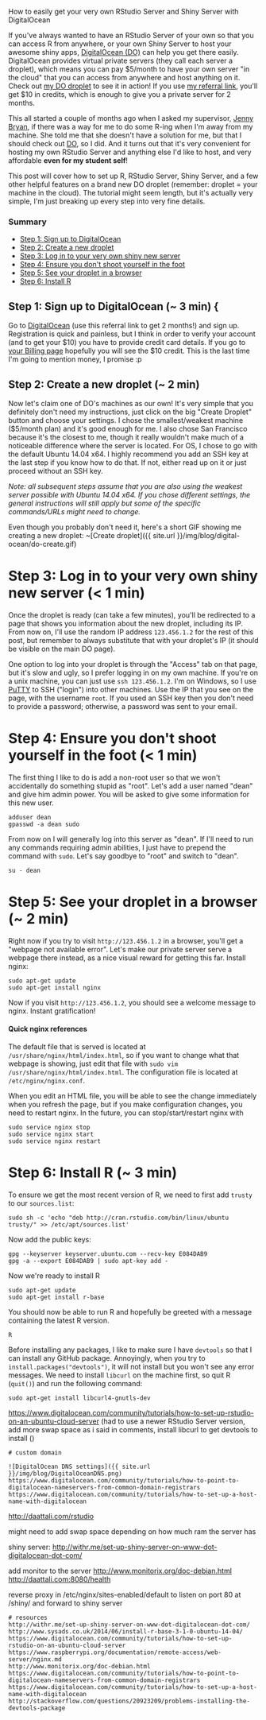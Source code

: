 How to easily get your very own RStudio Server and Shiny Server with DigitalOcean

If you've always wanted to have an RStudio Server of your own so that you can access R from anywhere, or your own Shiny Server to host your awesome shiny apps, [DigitalOcean (DO)](https://www.digitalocean.com/?refcode=358494f80b99) can help you get there easily. DigitalOcean provides virtual private servers (they call each server a droplet), which means you can pay $5/month to have your own server "in the cloud" that you can access from anywhere and host anything on it. Check out [my DO droplet](http://daattali.com/) to see it in action!  If you use [my referral link](https://www.digitalocean.com/?refcode=358494f80b99), you'll get $10 in credits, which is enough to give you a private server for 2 months.

This all started a couple of months ago when I asked my supervisor, [Jenny Bryan](https://twitter.com/JennyBryan), if there was a way for me to do some R-ing when I'm away from my machine. She told me that she doesn't have a solution for me, but that I should check out [DO]((https://www.digitalocean.com/?refcode=358494f80b99)), so I did. And it turns out that it's very convenient for hosting my own RStudio Server and anything else I'd like to host, and very affordable **even for my student self**!

This post will cover how to set up R, RStudio Server, Shiny Server, and a few other helpful features on a brand new DO droplet (remember: droplet = your machine in the cloud). The tutorial might seem length, but it's actually very simple, I'm just breaking up every step into very fine details.

### Summary

- [Step 1: Sign up to DigitalOcean](#sign-up)
- [Step 2: Create a new droplet](#create-droplet)
- [Step 3: Log in to your very own shiny new server](#login)
- [Step 4: Ensure you don't shoot yourself in the foot](#safety-first)
- [Step 5: See your droplet in a browser](#nginx)
- [Step 6: Install R](#install-r)

## Step 1: Sign up to DigitalOcean (~ 3 min) {

Go to [DigitalOcean](https://www.digitalocean.com/?refcode=358494f80b99) (use this referral link to get 2 months!) and sign up. Registration is quick and painless, but I think in order to verify your account (and to get your $10) you have to provide credit card details.  If you go to [your Billing page](https://cloud.digitalocean.com/settings/billing) hopefully you will see the $10 credit. This is the last time I'm going to mention money, I promise :p

## Step 2: Create a new droplet (~ 2 min)

Now let's claim one of DO's machines as our own! It's very simple that you definitely don't need my instructions, just click on the big "Create Droplet" button and choose your settings. I chose the smallest/weakest machine ($5/month plan) and it's good enough for me. I also chose San Francisco because it's the closest to me, though it really wouldn't make much of a noticeable difference where the server is located. For OS, I chose to go with the default Ubuntu 14.04 x64.  I highly recommend you add an SSH key at the last step if you know how to do that. If not, either read up on it or just proceed without an SSH key.

*Note: all subsequent steps assume that you are also using the weakest server possible with Ubuntu 14.04 x64. If you chose different settings, the general instructions will still apply but some of the specific commands/URLs might need to change.*

Even though you probably don't need it, here's a short GIF showing me creating a new droplet:
~[Create droplet]({{ site.url }}/img/blog/digital-ocean/do-create.gif)

# Step 3: Log in to your very own shiny new server (< 1 min)

Once the droplet is ready (can take a few minutes), you'll be redirected to a page that shows you information about the new droplet, including its IP. From now on, I'll use the random IP address `123.456.1.2` for the rest of this post, but remember to always substitute that with your droplet's IP (it should be visible on the main DO page).

One option to log into your droplet is through the "Access" tab on that page, but it's slow and ugly, so I prefer logging in on my own machine. If you're on a unix machine, you can just use `ssh 123.456.1.2`. I'm on Windows, so I use [PuTTY](http://www.chiark.greenend.org.uk/~sgtatham/putty/) to SSH ("login") into other machines. Use the IP that you see on the page, with the username `root`.  If you used an SSH key then you don't need to provide a password; otherwise, a password was sent to your email.

# Step 4: Ensure you don't shoot yourself in the foot (< 1 min)

The first thing I like to do is add a non-root user so that we won't accidentally do something stupid as "root". Let's add a user named "dean" and give him admin power.  You will be asked to give some information for this new user.

```
adduser dean
gpasswd -a dean sudo
```

From now on I will generally log into this server as "dean".  If I'll need to run any commands requiring admin abilities, I just have to prepend the command with `sudo`.  Let's say goodbye to "root" and switch to "dean".

```
su - dean
```

# Step 5: See your droplet in a browser (~ 2 min)

Right now if you try to visit `http://123.456.1.2` in a browser, you'll get a "webpage not available error". Let's make our private server serve a webpage there instead, as a nice visual reward for getting this far. Install nginx:

```
sudo apt-get update
sudo apt-get install nginx
```

Now if you visit `http://123.456.1.2`, you should see a welcome message to nginx. Instant gratification!

#### Quick nginx references

The default file that is served is located at `/usr/share/nginx/html/index.html`, so if you want to change what that webpage is showing, just edit that file with `sudo vim /usr/share/nginx/html/index.html`.  The configuration file is located at `/etc/nginx/nginx.conf`. 

When you edit an HTML file, you will be able to see the change immediately when you refresh the page, but if you make configuration changes, you need to restart nginx. In the future, you can stop/start/restart nginx with

```
sudo service nginx stop
sudo service nginx start
sudo service nginx restart
```


# Step 6: Install R (~ 3 min)

To ensure we get the most recent version of R, we need to first add `trusty` to our `sources.list`:

```
sudo sh -c 'echo "deb http://cran.rstudio.com/bin/linux/ubuntu trusty/" >> /etc/apt/sources.list'
```

Now add the public keys:

```
gpg --keyserver keyserver.ubuntu.com --recv-key E084DAB9
gpg -a --export E084DAB9 | sudo apt-key add -
```

Now we're ready to install R

```
sudo apt-get update
sudo apt-get install r-base
```

You should now be able to run R and hopefully be greeted with a message containing the latest R version. 

```
R
```

Before installing any packages, I like to make sure I have `devtools` so that I can install any GitHub package. Annoyingly, when you try to `install.packages("devtools")`, it will not install but you won't see any error messages. We need to install `libcurl` on the machine first, so quit R (`quit()`) and run the following command:

```
sudo apt-get install libcurl4-gnutls-dev
```



https://www.digitalocean.com/community/tutorials/how-to-set-up-rstudio-on-an-ubuntu-cloud-server (had to use a newer RStudio Server version, add more swap space as i said in comments, install libcurl to get devtools to install ()



```
# custom domain

![DigitalOcean DNS settings]({{ site.url }}/img/blog/DigitalOceanDNS.png)  
https://www.digitalocean.com/community/tutorials/how-to-point-to-digitalocean-nameservers-from-common-domain-registrars   
https://www.digitalocean.com/community/tutorials/how-to-set-up-a-host-name-with-digitalocean   
```

http://daattali.com/rstudio



might need to add swap space depending on how much ram the server has

shiny server: http://withr.me/set-up-shiny-server-on-www-dot-digitalocean-dot-com/

add monitor to the server http://www.monitorix.org/doc-debian.html  http://daattali.com:8080/health

reverse proxy in /etc/nginx/sites-enabled/default to listen on port 80 at /shiny/ and forward to shiny server




```
# resources
http://withr.me/set-up-shiny-server-on-www-dot-digitalocean-dot-com/
http://www.sysads.co.uk/2014/06/install-r-base-3-1-0-ubuntu-14-04/ 
https://www.digitalocean.com/community/tutorials/how-to-set-up-rstudio-on-an-ubuntu-cloud-server
https://www.raspberrypi.org/documentation/remote-access/web-server/nginx.md
http://www.monitorix.org/doc-debian.html
https://www.digitalocean.com/community/tutorials/how-to-point-to-digitalocean-nameservers-from-common-domain-registrars 
https://www.digitalocean.com/community/tutorials/how-to-set-up-a-host-name-with-digitalocean  
http://stackoverflow.com/questions/20923209/problems-installing-the-devtools-package
```
